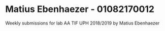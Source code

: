 # Matius Ebenhaezer - 01082170012
Weekly submissions for lab AA TIF UPH 2018/2019 by Matius Ebenhaezer 


